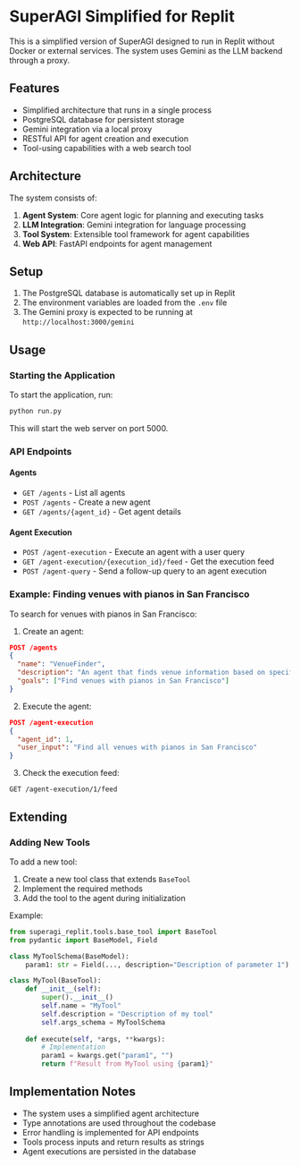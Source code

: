 # SuperAGI Simplified for Replit

This is a simplified version of SuperAGI designed to run in Replit without Docker or external services. The system uses Gemini as the LLM backend through a proxy.

## Features

- Simplified architecture that runs in a single process
- PostgreSQL database for persistent storage
- Gemini integration via a local proxy
- RESTful API for agent creation and execution
- Tool-using capabilities with a web search tool

## Architecture

The system consists of:

1. **Agent System**: Core agent logic for planning and executing tasks
2. **LLM Integration**: Gemini integration for language processing
3. **Tool System**: Extensible tool framework for agent capabilities
4. **Web API**: FastAPI endpoints for agent management

## Setup

1. The PostgreSQL database is automatically set up in Replit
2. The environment variables are loaded from the `.env` file
3. The Gemini proxy is expected to be running at `http://localhost:3000/gemini`

## Usage

### Starting the Application

To start the application, run:

```bash
python run.py
```

This will start the web server on port 5000.

### API Endpoints

#### Agents

- `GET /agents` - List all agents
- `POST /agents` - Create a new agent
- `GET /agents/{agent_id}` - Get agent details

#### Agent Execution

- `POST /agent-execution` - Execute an agent with a user query
- `GET /agent-execution/{execution_id}/feed` - Get the execution feed
- `POST /agent-query` - Send a follow-up query to an agent execution

### Example: Finding venues with pianos in San Francisco

To search for venues with pianos in San Francisco:

1. Create an agent:

```json
POST /agents
{
  "name": "VenueFinder",
  "description": "An agent that finds venue information based on specific criteria",
  "goals": ["Find venues with pianos in San Francisco"]
}
```

2. Execute the agent:

```json
POST /agent-execution
{
  "agent_id": 1,
  "user_input": "Find all venues with pianos in San Francisco"
}
```

3. Check the execution feed:

```
GET /agent-execution/1/feed
```

## Extending

### Adding New Tools

To add a new tool:

1. Create a new tool class that extends `BaseTool`
2. Implement the required methods
3. Add the tool to the agent during initialization

Example:

```python
from superagi_replit.tools.base_tool import BaseTool
from pydantic import BaseModel, Field

class MyToolSchema(BaseModel):
    param1: str = Field(..., description="Description of parameter 1")

class MyTool(BaseTool):
    def __init__(self):
        super().__init__()
        self.name = "MyTool"
        self.description = "Description of my tool"
        self.args_schema = MyToolSchema
        
    def execute(self, *args, **kwargs):
        # Implementation
        param1 = kwargs.get("param1", "")
        return f"Result from MyTool using {param1}"
```

## Implementation Notes

- The system uses a simplified agent architecture
- Type annotations are used throughout the codebase
- Error handling is implemented for API endpoints
- Tools process inputs and return results as strings
- Agent executions are persisted in the database